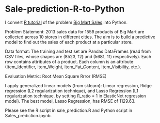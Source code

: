 # Sale-prediction-R-to-Python

I convert [R tutorial](https://courses.analyticsvidhya.com/courses/big-mart-sales-prediction-using-r) of the problem [Big Mart Sales](https://datahack.analyticsvidhya.com/contest/practice-problem-big-mart-sales-iii/) into Python. 

Problem Statement:
2013 sales data for 1559 products of Big Mart are collected across 10 stores in different cities. The aim is to build a predictive model to find out the sales of each product at a particular store.

Data format:
The training and test set are Pandas DataFrames (read from CSV files, whose shapes are (8523, 12) and (5681, 11) respectively). Each row contains attributes of a product. Each column is an attribute (Item_Identifier, Item_Weight, Item_Fat_Content, Item_Visibility, etc.). 

Evaluation Metric: Root Mean Square Rrror (RMSE)

I apply generalized linear models (from sklearn): Linear regression, Ridge regression (L2 regularization technique), and Lasso Regression (L1 regularization technique, by setting l1_ratio = 1 in ElasticNet regression model). The best model, Lasso Regression, has RMSE of 1129.63.

Please see the R script in sale_prediction.R and Python script in Sales_prediction.ipynb.




